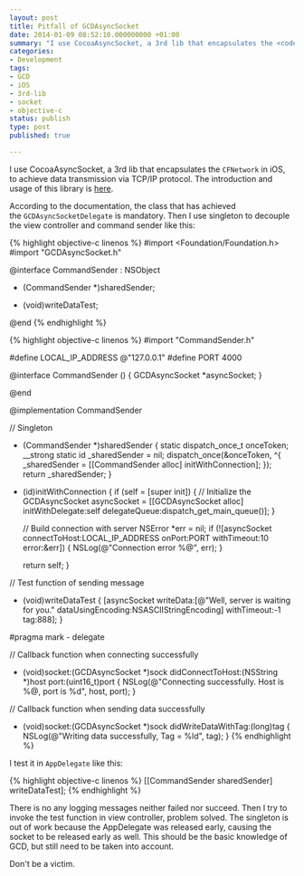 ```yaml
---
layout: post
title: Pitfall of GCDAsyncSocket
date: 2014-01-09 08:52:10.000000000 +01:00
summary: "I use CocoaAsyncSocket, a 3rd lib that encapsulates the <code>CFNetwork</code> in iOS, to achieve data transmission via TCP/IP protocol."
categories:
- Development
tags:
- GCD
- iOS
- 3rd-lib
- socket
- objective-c
status: publish
type: post
published: true

---
```


I use CocoaAsyncSocket, a 3rd lib that encapsulates the `CFNetwork` in iOS, to achieve data transmission via TCP/IP protocol. The introduction and usage of this library is [here](https://github.com/robbiehanson/CocoaAsyncSocket/wiki).

According to the documentation, the class that has achieved the `GCDAsyncSocketDelegate` is mandatory. Then I use singleton to decouple the view controller and command sender like this:

{% highlight objective-c linenos %}
#import <Foundation/Foundation.h>
#import "GCDAsyncSocket.h"

@interface CommandSender : NSObject <GCDAsyncSocketDelegate>

+ (CommandSender *)sharedSender;

- (void)writeDataTest;

@end
{% endhighlight %}

{% highlight objective-c linenos %}
#import "CommandSender.h"

#define LOCAL_IP_ADDRESS @"127.0.0.1"
#define PORT 4000

@interface CommandSender () {
    GCDAsyncSocket *asyncSocket;
}

@end

@implementation CommandSender

// Singleton
+ (CommandSender *)sharedSender
{
    static dispatch_once_t onceToken;
    __strong static id _sharedSender = nil;
    dispatch_once(&onceToken, ^{
        _sharedSender = [[CommandSender alloc] initWithConnection];
    });
    return _sharedSender;
}

- (id)initWithConnection
{
    if (self = [super init]) {
        // Initialize the GCDAsyncSocket
        asyncSocket = [[GCDAsyncSocket alloc] initWithDelegate:self
                                                 delegateQueue:dispatch_get_main_queue()];
    }

    // Build connection with server
    NSError *err = nil;
    if (![asyncSocket connectToHost:LOCAL_IP_ADDRESS
                             onPort:PORT
                        withTimeout:10
                              error:&err]) {
        NSLog(@"Connection error %@", err);
    }

    return self;
}

// Test function of sending message
- (void)writeDataTest
{
    [asyncSocket writeData:[@"Well, server is waiting for you." dataUsingEncoding:NSASCIIStringEncoding]
               withTimeout:-1
                       tag:888];
}

#pragma mark - delegate

// Callback function when connecting successfully
- (void)socket:(GCDAsyncSocket *)sock didConnectToHost:(NSString *)host port:(uint16_t)port
{
    NSLog(@"Connecting successfully. Host is %@, port is %d", host, port);
}

// Callback function when sending data successfully
- (void)socket:(GCDAsyncSocket *)sock didWriteDataWithTag:(long)tag
{
    NSLog(@"Writing data successfully, Tag = %ld", tag);
}
{% endhighlight %}

I test it in `AppDelegate` like this:

{% highlight objective-c linenos %}
[[CommandSender sharedSender] writeDataTest];
{% endhighlight %}

There is no any logging messages neither failed nor succeed. Then I try to invoke the test function in view controller, problem solved. The singleton is out of work because the <span class="lang:objc decode:true  crayon-inline">AppDelegate</span> was released early, causing the socket to be released early as well. This should be the basic knowledge of GCD, but still need to be taken into account.

Don't be a victim.